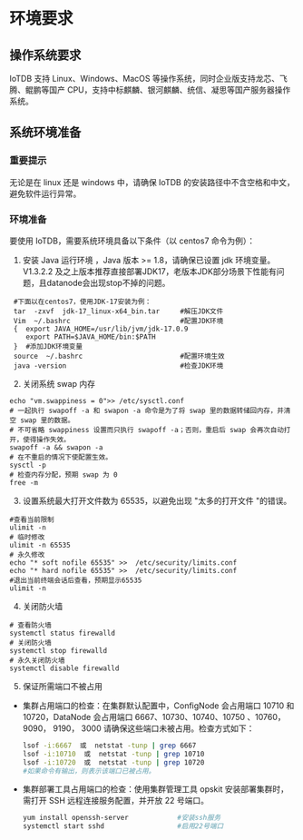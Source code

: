 <!--

    Licensed to the Apache Software Foundation (ASF) under one
    or more contributor license agreements.  See the NOTICE file
    distributed with this work for additional information
    regarding copyright ownership.  The ASF licenses this file
    to you under the Apache License, Version 2.0 (the
    "License"); you may not use this file except in compliance
    with the License.  You may obtain a copy of the License at
    
        http://www.apache.org/licenses/LICENSE-2.0
    
    Unless required by applicable law or agreed to in writing,
    software distributed under the License is distributed on an
    "AS IS" BASIS, WITHOUT WARRANTIES OR CONDITIONS OF ANY
    KIND, either express or implied.  See the License for the
    specific language governing permissions and limitations
    under the License.

-->
# 环境要求

## 操作系统要求

IoTDB 支持 Linux、Windows、MacOS 等操作系统，同时企业版支持龙芯、飞腾、鲲鹏等国产 CPU，支持中标麒麟、银河麒麟、统信、凝思等国产服务器操作系统。



## 系统环境准备

### 重要提示

无论是在 linux 还是 windows 中，请确保 IoTDB 的安装路径中不含空格和中文，避免软件运行异常。



### 环境准备

要使用 IoTDB，需要系统环境具备以下条件（以 centos7 命令为例）：

1. 安装 Java 运行环境 ，Java 版本 >= 1.8，请确保已设置 jdk 环境变量。  V1.3.2.2 及之上版本推荐直接部署JDK17，老版本JDK部分场景下性能有问题，且datanode会出现stop不掉的问题。

```shell
 #下面以在centos7，使用JDK-17安装为例：
 tar  -zxvf  jdk-17_linux-x64_bin.tar     #解压JDK文件
 Vim  ~/.bashrc                           #配置JDK环境
 {  export JAVA_HOME=/usr/lib/jvm/jdk-17.0.9
    export PATH=$JAVA_HOME/bin:$PATH     
 }  #添加JDK环境变量
 source  ~/.bashrc                        #配置环境生效
 java -version                            #检查JDK环境
```

2. 关闭系统 swap 内存

```shell
echo "vm.swappiness = 0">> /etc/sysctl.conf
# 一起执行 swapoff -a 和 swapon -a 命令是为了将 swap 里的数据转储回内存，并清空 swap 里的数据。
# 不可省略 swappiness 设置而只执行 swapoff -a；否则，重启后 swap 会再次自动打开，使得操作失效。
swapoff -a && swapon -a
# 在不重启的情况下使配置生效。
sysctl -p
# 检查内存分配，预期 swap 为 0
free -m
```

3. 设置系统最大打开文件数为 65535，以避免出现 "太多的打开文件 "的错误。
   
```shell
#查看当前限制
ulimit -n
# 临时修改
ulimit -n 65535
# 永久修改
echo "* soft nofile 65535" >>  /etc/security/limits.conf
echo "* hard nofile 65535" >>  /etc/security/limits.conf
#退出当前终端会话后查看，预期显示65535
ulimit -n
```

4. 关闭防火墙

```shell
# 查看防火墙
systemctl status firewalld
# 关闭防火墙
systemctl stop firewalld
# 永久关闭防火墙
systemctl disable firewalld
```

5. 保证所需端口不被占用

- 集群占用端口的检查：在集群默认配置中，ConfigNode 会占用端口 10710 和 10720，DataNode 会占用端口 6667、10730、10740、10750 、10760，9090， 9190， 3000 请确保这些端口未被占用。检查方式如下：

     ```Bash
     lsof -i:6667  或  netstat -tunp | grep 6667
     lsof -i:10710  或  netstat -tunp | grep 10710
     lsof -i:10720  或  netstat -tunp | grep 10720
     #如果命令有输出，则表示该端口已被占用。
     ```

- 集群部署工具占用端口的检查：使用集群管理工具 opskit 安装部署集群时，需打开 SSH 远程连接服务配置，并开放 22 号端口。

     ```Bash
     yum install openssh-server            #安装ssh服务
     systemctl start sshd                  #启用22号端口           
     ```


